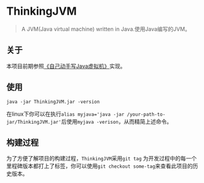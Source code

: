 # ThinkingJVM
>A JVM(Java virtual machine) written in Java.使用Java编写的JVM。

## 关于
本项目前期参照[《自己动手写Java虚拟机》](https://book.douban.com/subject/26802084/)实现。

## 使用
`java -jar ThinkingJVM.jar -version`

在linux下你可以在执行`alias myjava='java -jar /your-path-to-jar/ThinkingJVM.jar'`后使用`myjava -verison`，从而精简上述命令。

## 构建过程
为了方便了解项目的构建过程，`ThinkingJVM`采用`git tag` 为开发过程中的每一个里程碑版本都打上了标签，你可以使用`git checkout some-tag`来查看此项目的历史版本。


